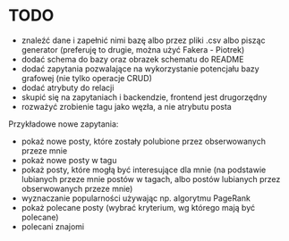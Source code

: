 # TODO
 - znaleźć dane i zapełnić nimi bazę albo przez pliki .csv albo pisząc generator (preferuję to drugie, można użyć Fakera - Piotrek)
 - dodać schema do bazy oraz obrazek schematu do README
 - dodać zapytania pozwalające na wykorzystanie potencjału bazy grafowej (nie tylko operacje CRUD)
 - dodać atrybuty do relacji
 - skupić się na zapytaniach i backendzie, frontend jest drugorzędny
 - rozważyć zrobienie tagu jako węzła, a nie atrybutu posta
 
 Przykładowe nowe zapytania:
 - pokaż nowe posty, które zostały polubione przez obserwowanych przeze mnie
 - pokaż nowe posty w tagu
 - pokaż posty, które mogłą być interesujące dla mnie (na podstawie lubianych przeze mnie postów w tagach, albo postów lubianych przez obserwowanych przeze mnie)
 - wyznaczanie popularności używając np. algorytmu PageRank
 - pokaż polecane posty (wybrać kryterium, wg którego mają być polecane)
 - polecani znajomi
